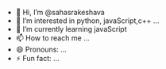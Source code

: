 - 👋 Hi, I’m @sahasrakeshava
- 👀 I’m interested in python, javaScript,c++ ...
- 🌱 I’m currently learning javaScript
- 📫 How to reach me ...
- 😄 Pronouns: ...
- ⚡ Fun fact: ...

<!---
sahasrakeshava/sahasrakeshava is a ✨ special ✨ repository because its `README.md` (this file) appears on your GitHub profile.
You can click the Preview link to take a look at your changes.
--->
